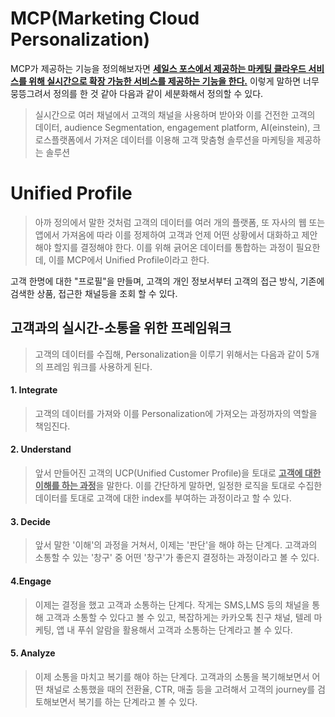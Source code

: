 # MCP(Marketing Cloud Personalization)

MCP가 제공하는 기능을 정의해보자면 <b><u>세일스 포스에서 제공하는 마케팅 클라우드 서비스를 위해 실시간으로 확장 가능한 서비스를 제공하는 기능을 한다.</b></u> 이렇게 말하면 너무 뭉뜽그려서 정의를 한 것 같아 다음과 같이 세분화해서 정의할 수 있다.

> 실시간으로 여러 채널에서 고객의 채널을 사용하며 받아와 이를 건전한 고객의 데이터, audience Segmentation, engagement platform, AI(einstein), 크로스플랫폼에서 가져온 데이터를 이용해 고객 맞춤형 솔루션을 마케팅을 제공하는 솔루션

# Unified Profile

> 아까 정의에서 말한 것처럼 고객의 데이터를 여러 개의 플랫폼, 또 자사의 웹 또는 앱에서 가져옴에 따라 이를 정제하여 고객과 언제 어떤 상황에서 대화하고 제안해야 할지를 결정해야 한다. 이를 위해 긁어온 데이터를 통합하는 과정이 필요한데, 이를 MCP에서 Unified Profile이라고 한다. 

고객 한명에 대한 "프로필"을 만들며, 고객의 개인 정보서부터 고객의 접근 방식, 기존에 검색한 상품, 접근한 채널등을 조회 할 수 있다.

## 고객과의 실시간-소통을 위한 프레임워크
> 고객의 데이터를 수집해, Personalization을 이루기 위해서는 다음과 같이 5개의 프레임 워크를 사용하게 된다.

#### 1. Integrate
> 고객의 데이터를 가져와 이를 Personalization에 가져오는 과정까자의 역할을 책임진다.

#### 2. Understand
> 앞서 만들어진 고객의 UCP(Unified Customer Profile)을 토대로 <b><u>고객에 대한 이해를 하는 과정</b></u>을 말한다. 이를 간단하게 말하면, 일정한 로직을 토대로 수집한 데이터를 토대로 고객에 대한 index를 부여하는 과정이라고 할 수 있다.

#### 3. Decide
>  앞서 말한 '이해'의 과정을 거쳐서, 이제는 '판단'을 해야 하는 단계다. 고객과의 소통할 수 있는 '창구' 중 어떤 '창구'가 좋은지 결정하는 과정이라고 볼 수 있다.

#### 4.Engage
> 이제는 결정을 했고 고객과 소통하는 단계다. 작게는 SMS,LMS 등의 채널을 통해 고객과 소통할 수 있다고 볼 수 있고, 복잡하게는 카카오톡 친구 채널, 텔레 마케팅, 앱 내 푸쉬 알람을 활용해서 고객과 소통하는 단계라고 볼 수 있다.

#### 5. Analyze
> 이제 소통을 마치고 복기를 해야 하는 단계다. 고객과의 소통을 복기해보면서 어떤 채널로 소통했을 때의 전환율, CTR, 매출 등을 고려해서 고객의 journey를 검토해보면서 복기를 하는 단계라고 볼 수 있다.

